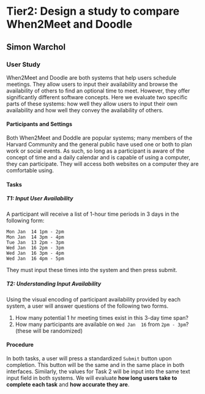 # Tier2: Design a study to compare When2Meet and Doodle
## Simon Warchol

### User Study
When2Meet and Doodle are both systems that help users schedule meetings. They allow users to input their availability and browse the availability of others to find an optional time to meet. However, they offer significantly different software concepts. Here we evaluate two specific parts of these systems: how well they allow users to input their own availability and how well they convey the availability of others. 
#### Participants and Settings
Both When2Meet and Doddle are popular systems; many members of the Harvard Community and the general public have used one or both to plan work or social events. As such, so long as a participant is aware of the concept of time and a daily calendar and is capable of using a computer, they can participate. They will access both websites on a computer they are comfortable using. 
#### Tasks
##### T1: Input User Availability
A participant will receive a list of 1-hour time periods in 3 days in the following form:

```
Mon Jan  14 1pm - 2pm
Mon Jan  14 3pm - 4pm
Tue Jan  13 2pm - 3pm
Wed Jan  16 2pm - 3pm
Wed Jan  16 3pm - 4pm
Wed Jan  16 4pm - 5pm
```
They must input these times into the system and then press submit.

##### T2: Understanding Input Availability
Using the visual encoding of participant availability provided by each system, a user will answer questions of the following two forms.

1. How many potential 1 hr meeting times exist in this 3-day time span?
2. How many participants are available on `Wed Jan  16` from `2pm - 3pm`? (these will be randomized)

#### Procedure
In both tasks, a user will press a standardized `Submit` button upon completion. This button will be the same and in the same place in both interfaces. Similarly, the values for Task 2 will be input into the same text input field in both systems. We will evaluate **how long users take to complete each task** and **how accurate they are**.
